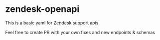 # zendesk-openapi
This is a basic yaml for Zendesk support apis

Feel free to create PR with your own fixes and new endpoints & schemas
